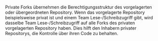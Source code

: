 Private Forks übernehmen die Berechtigungsstruktur des vorgelagerten oder übergeordneten Repository. Wenn das vorgelagerte Repository beispielsweise privat ist und einem Team Lese-/Schreibzugriff gibt, wird dasselbe Team Lese-/Schreibzugriff auf alle Forks des privaten vorgelagerten Repository haben. Dies hilft den Inhabern privater Repositorys, die Kontrolle über ihren Code zu behalten.
